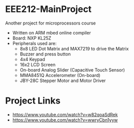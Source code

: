 # EEE212-MainProject
Another project for microprocessors course
  
* Written on ARM mbed online compiler
* Board: NXP KL25Z 
* Peripherals used are:
  * 8x8 LED Dot Matrix and MAX7219 to drive the Matrix
  * Buzzer and press button
  * 4x4 Keypad
  * 16x2 LCD Screen
  * On-board Analog Slider (Capacitive Touch Sensor)
  * MMA8451Q Accelerometer (On-board)
  * JBY-28C Stepper Motor and Motor Driver

# Project Links
* https://www.youtube.com/watch?v=w82qoaSdRek
* https://www.youtube.com/watch?v=wwryCbn1yyw

